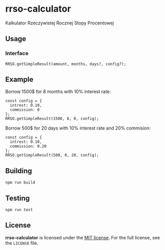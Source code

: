 # rrso-calculator
Kalkulator Rzeczywistej Rocznej Stopy Procentowej

## Usage

### Interface
```
RRSO.getSimpleResult(amount, months, days?, config?);
```

## Example

Borrow 1500$ for 8 months with 10% interest rate: 

```
const config = {
  intrest: 0.10,
  commission: 0
};
RRSO.getSimpleResult(1500, 8, 0, config);
```

Borrow 500$ for 20 days with 10% interest rate and 20% commision: 

```
const config = {
  intrest: 0.10,
  commission: 0.20
};
RRSO.getSimpleResult(500, 0, 20, config);
```

## Building

```
npm run build
```

## Testing

```
npm run test
```

## License

**rrso-calculator** is licensed under the [MIT license](http://opensource.org/licenses/MIT).
For the full license, see the `LICENSE` file.